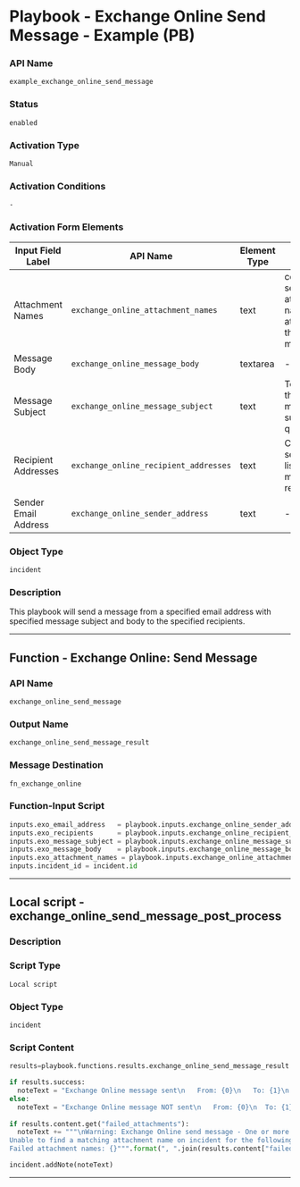 <!--
    DO NOT MANUALLY EDIT THIS FILE
    THIS FILE IS AUTOMATICALLY GENERATED WITH resilient-sdk codegen
    Generated with resilient-sdk v51.0.5.0.1475
-->

# Playbook - Exchange Online Send Message - Example (PB)

### API Name
`example_exchange_online_send_message`

### Status
`enabled`

### Activation Type
`Manual`

### Activation Conditions
`-`

### Activation Form Elements
| Input Field Label | API Name | Element Type | Tooltip | Requirement |
| ----------------- | -------- | ------------ | ------- | ----------- |
| Attachment Names | `exchange_online_attachment_names` | text | comma separated attachment names to attach to the message | Optional |
| Message Body | `exchange_online_message_body` | textarea | - | Always |
| Message Subject | `exchange_online_message_subject` | text | Text for the message subject to query | Optional |
| Recipient Addresses | `exchange_online_recipient_addresses` | text | Comma separated list of message recipients | Always |
| Sender Email Address | `exchange_online_sender_address` | text | - | Always |

### Object Type
`incident`

### Description
This playbook will send a message from a specified email address with specified message subject and body to the specified recipients.


---
## Function - Exchange Online: Send Message

### API Name
`exchange_online_send_message`

### Output Name
`exchange_online_send_message_result`

### Message Destination
`fn_exchange_online`

### Function-Input Script
```python
inputs.exo_email_address   = playbook.inputs.exchange_online_sender_address
inputs.exo_recipients      = playbook.inputs.exchange_online_recipient_addresses
inputs.exo_message_subject = playbook.inputs.exchange_online_message_subject
inputs.exo_message_body    = playbook.inputs.exchange_online_message_body.get("content")
inputs.exo_attachment_names = playbook.inputs.exchange_online_attachment_names
inputs.incident_id = incident.id
```

---

## Local script - exchange_online_send_message_post_process

### Description


### Script Type
`Local script`

### Object Type
`incident`

### Script Content
```python
results=playbook.functions.results.exchange_online_send_message_result

if results.success:
  noteText = "Exchange Online message sent\n   From: {0}\n   To: {1}\n   Subject: {2}\n   Body: {3}".format(results.inputs["exo_email_address"], results.inputs["exo_recipients"], results.inputs["exo_message_subject"], results.inputs["exo_message_body"])
else:
  noteText = "Exchange Online message NOT sent\n   From: {0}\n  To: {1}".format(results.inputs["exo_email_address"], results.inputs["exo_recipients"])
  
if results.content.get("failed_attachments"):
  noteText += """\nWarning: Exchange Online send message - One or more attachments failed to attach to the message. 
Unable to find a matching attachment name on incident for the following names. Are they spelled correctly and was the extension included?
Failed attachment names: {}""".format(", ".join(results.content["failed_attachments"]))

incident.addNote(noteText)
```

---

